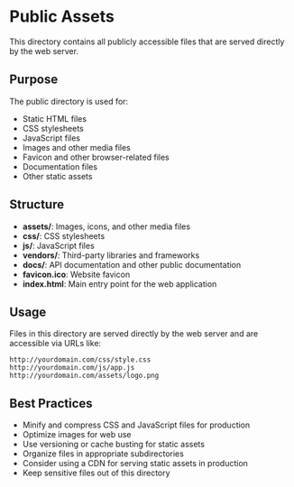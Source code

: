 # Public Assets

This directory contains all publicly accessible files that are served directly by the web server.

## Purpose

The public directory is used for:
- Static HTML files
- CSS stylesheets
- JavaScript files
- Images and other media files
- Favicon and other browser-related files
- Documentation files
- Other static assets

## Structure

- **assets/**: Images, icons, and other media files
- **css/**: CSS stylesheets
- **js/**: JavaScript files
- **vendors/**: Third-party libraries and frameworks
- **docs/**: API documentation and other public documentation
- **favicon.ico**: Website favicon
- **index.html**: Main entry point for the web application

## Usage

Files in this directory are served directly by the web server and are accessible via URLs like:
```
http://yourdomain.com/css/style.css
http://yourdomain.com/js/app.js
http://yourdomain.com/assets/logo.png
```

## Best Practices

- Minify and compress CSS and JavaScript files for production
- Optimize images for web use
- Use versioning or cache busting for static assets
- Organize files in appropriate subdirectories
- Consider using a CDN for serving static assets in production
- Keep sensitive files out of this directory

